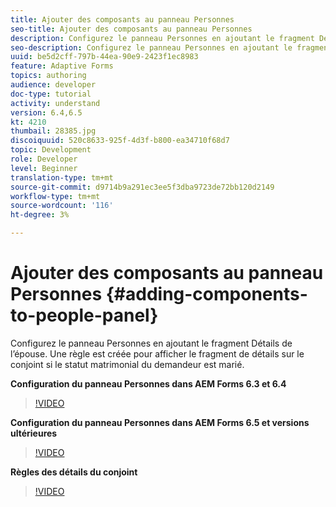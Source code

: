 ```yaml
---
title: Ajouter des composants au panneau Personnes
seo-title: Ajouter des composants au panneau Personnes
description: Configurez le panneau Personnes en ajoutant le fragment Détails de l’épouse. Une règle est créée pour afficher le fragment de détails sur le conjoint si le statut matrimonial du demandeur est marié.
seo-description: Configurez le panneau Personnes en ajoutant le fragment Détails de l’épouse. Une règle est créée pour afficher le fragment de détails sur le conjoint si le statut matrimonial du demandeur est marié.
uuid: be5d2cff-797b-44ea-90e9-2423f1ec8983
feature: Adaptive Forms
topics: authoring
audience: developer
doc-type: tutorial
activity: understand
version: 6.4,6.5
kt: 4210
thumbail: 28385.jpg
discoiquuid: 520c8633-925f-4d3f-b800-ea34710f68d7
topic: Development
role: Developer
level: Beginner
translation-type: tm+mt
source-git-commit: d9714b9a291ec3ee5f3dba9723de72bb120d2149
workflow-type: tm+mt
source-wordcount: '116'
ht-degree: 3%

---
```



# Ajouter des composants au panneau Personnes {#adding-components-to-people-panel}

Configurez le panneau Personnes en ajoutant le fragment Détails de l’épouse. Une règle est créée pour afficher le fragment de détails sur le conjoint si le statut matrimonial du demandeur est marié.

**Configuration du panneau Personnes dans AEM Forms 6.3 et 6.4**

>[!VIDEO](https://video.tv.adobe.com/v/22193?quality=9&learn=on)

**Configuration du panneau Personnes dans AEM Forms 6.5 et versions ultérieures**

>[!VIDEO](https://video.tv.adobe.com/v/28385)

**Règles des détails du conjoint**

>[!VIDEO](https://video.tv.adobe.com/v/22195?quality=9&learn=on)





